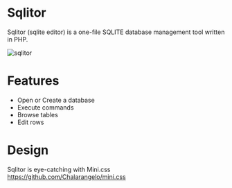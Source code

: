 # Sqlitor
Sqlitor (sqlite editor) is a one-file SQLITE database management tool written in PHP.

![sqlitor](https://repository-images.githubusercontent.com/271954978/d7f16100-ad54-11ea-9533-ab9c41f182fd?raw=true)

# Features
- Open or Create a database
- Execute commands
- Browse tables
- Edit rows

# Design
Sqlitor is eye-catching with Mini.css https://github.com/Chalarangelo/mini.css
